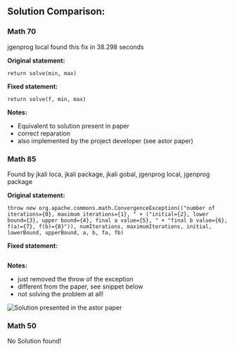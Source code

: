 ## Solution Comparison:

### Math 70

jgenprog local found this fix in 38.298 seconds

**Original statement:**

```return solve(min, max)```

**Fixed statement:**

```return solve(f, min, max)```

**Notes:**

* Equivalent to solution present in paper
* correct reparation
* also implemented by the project developer (see astor paper)



### Math 85

Found by jkali loca, jkali package, jkali gobal, jgenprog local, jgenprog package

**Original statement:**

```throw new org.apache.commons.math.ConvergenceException(("number of iterations={0}, maximum iterations={1}, " + ("initial={2}, lower bound={3}, upper bound={4}, final a value={5}, " + "final b value={6}, f(a)={7}, f(b)={8}")), numIterations, maximumIterations, initial, lowerBound, upperBound, a, b, fa, fb)```

**Fixed statement:**

``````

``````

**Notes:**

* just removed the throw of the exception
* different from the paper, see snippet below
* not solving the problem at all!

![Solution presented in the astor paper](Math-85-paper-solution.PNG)



### Math 50

No Solution found!

